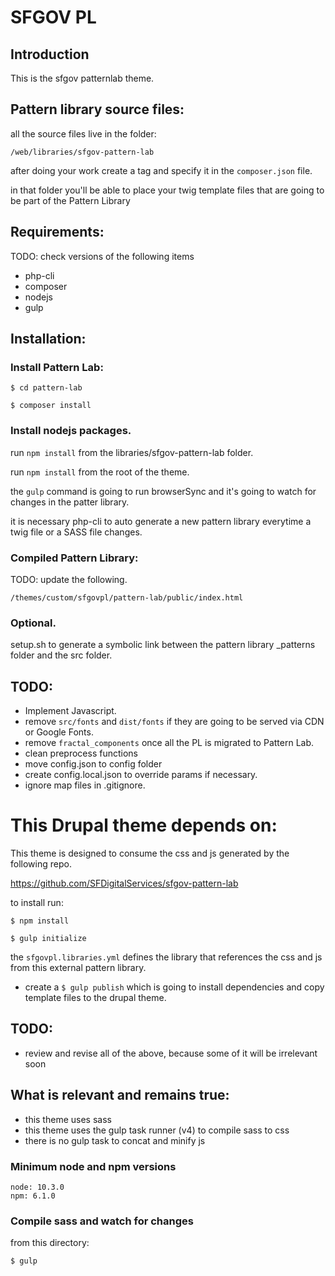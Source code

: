 # SFGOV PL

## Introduction

This is the sfgov patternlab theme.

## Pattern library source files:

all the source files live in the folder:

`/web/libraries/sfgov-pattern-lab`

after doing your work create a tag and specify it in the `composer.json` file.

in that folder you'll be able to place your twig template files that are going to be part of the Pattern Library

## Requirements:

TODO: check versions of the following items

- php-cli
- composer
- nodejs
- gulp

## Installation:

### Install Pattern Lab:

`$ cd pattern-lab`

`$ composer install`

### Install nodejs packages.

run `npm install` from the libraries/sfgov-pattern-lab folder.

run `npm install` from the root of the theme.

the `gulp` command is going to run browserSync and it's going to watch for changes in the patter library.

it is necessary php-cli to auto generate a new pattern library everytime a twig file or a SASS file changes.

### Compiled Pattern Library:

TODO: update the following.

`/themes/custom/sfgovpl/pattern-lab/public/index.html`

### Optional.

setup.sh to generate a symbolic link between the pattern library _patterns folder and the src folder.

## TODO:

  - Implement Javascript.
  - remove `src/fonts` and `dist/fonts` if they are going to be served via CDN or Google Fonts.
  - remove `fractal_components` once all the PL is migrated to Pattern Lab.
  - clean preprocess functions
  - move config.json to config folder
  - create config.local.json to override params if necessary.
  - ignore map files in .gitignore.

# This Drupal theme depends on:

This theme is designed to consume the css and js generated by the following repo.

https://github.com/SFDigitalServices/sfgov-pattern-lab

to install run:

`$ npm install`

`$ gulp initialize`

the `sfgovpl.libraries.yml` defines the library that references the css and js from this external pattern library.

- create a `$ gulp publish` which is going to install dependencies and copy template files to the drupal theme.


## TODO:
  - review and revise all of the above, because some of it will be irrelevant soon

## What is relevant and remains true:
  - this theme uses sass
  - this theme uses the gulp task runner (v4) to compile sass to css
  - there is no gulp task to concat and minify js

### Minimum node and npm versions
```
node: 10.3.0
npm: 6.1.0
```

### Compile sass and watch for changes
from this directory:
```
$ gulp
```
